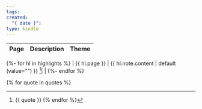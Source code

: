 ```yaml
---
tags: 
created:
  "{ date }": 
type: kindle
---
```


| Page | Description | Theme |
| ---- | ----------- | ----- |
{%- for hl in highlights %}
| {{ hl.page }} | {{ hl.note.content | default (value="") }} [^{{ loop.index }}]|       |
{%- endfor %}

{% for quote in quotes %}
[^{{ loop.index }}]: {{ quote }}
{% endfor %}
